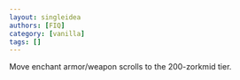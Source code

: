 ```yaml
---
layout: singleidea
authors: [FIQ]
category: [vanilla]
tags: []
---
```

Move enchant armor/weapon scrolls to the 200-zorkmid tier.
